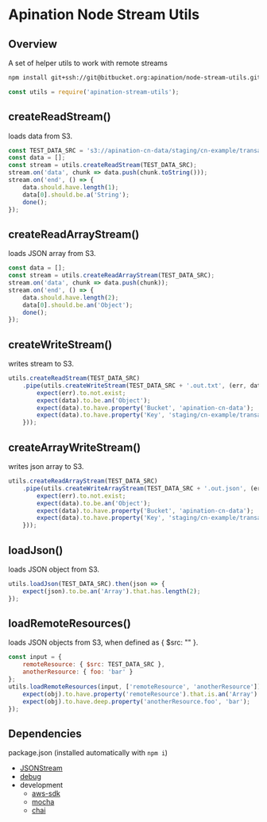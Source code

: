 Apination Node Stream Utils
===========================

## Overview

A set of helper utils to work with remote streams

```bash
npm install git+ssh://git@bitbucket.org:apination/node-stream-utils.git
```

```js
const utils = require('apination-stream-utils');
```

## createReadStream()
loads data from S3.

```js
const TEST_DATA_SRC = 's3://apination-cn-data/staging/cn-example/transactions.json';
const data = [];
const stream = utils.createReadStream(TEST_DATA_SRC);
stream.on('data', chunk => data.push(chunk.toString()));
stream.on('end', () => {
	data.should.have.length(1);
	data[0].should.be.a('String');
	done();
});
```

## createReadArrayStream()
loads JSON array from S3.

```js
const data = [];
const stream = utils.createReadArrayStream(TEST_DATA_SRC);
stream.on('data', chunk => data.push(chunk));
stream.on('end', () => {
	data.should.have.length(2);
	data[0].should.be.an('Object');
	done();
});
```

## createWriteStream()
writes stream to S3.

```js
utils.createReadStream(TEST_DATA_SRC)
	.pipe(utils.createWriteStream(TEST_DATA_SRC + '.out.txt', (err, data) => {
		expect(err).to.not.exist;
		expect(data).to.be.an('Object');
		expect(data).to.have.property('Bucket', 'apination-cn-data');
		expect(data).to.have.property('Key', 'staging/cn-example/transactions.json.out.txt');
	}));
```

## createArrayWriteStream()
writes json array to S3.

```js
utils.createReadArrayStream(TEST_DATA_SRC)
	.pipe(utils.createWriteArrayStream(TEST_DATA_SRC + '.out.json', (err, data) => {
		expect(err).to.not.exist;
		expect(data).to.be.an('Object');
		expect(data).to.have.property('Bucket', 'apination-cn-data');
		expect(data).to.have.property('Key', 'staging/cn-example/transactions.json.out.json');
	}));
```

## loadJson()
loads JSON object from S3.

```js
utils.loadJson(TEST_DATA_SRC).then(json => {
	expect(json).to.be.an('Array').that.has.length(2);
});
```

## loadRemoteResources()
loads JSON objects from S3, when defined as { $src: "" }.

```js
const input = {
	remoteResource: { $src: TEST_DATA_SRC },
	anotherResource: { foo: 'bar' }
};
utils.loadRemoteResources(input, ['remoteResource', 'anotherResource']).then(obj => {
	expect(obj).to.have.property('remoteResource').that.is.an('Array').that.has.length(2);
	expect(obj).to.have.deep.property('anotherResource.foo', 'bar');
});
```


## Dependencies

package.json (installed automatically with `npm i`)

-	[JSONStream](https://www.npmjs.com/package/JSONStream)
-	[debug](https://www.npmjs.com/package/debug)
-	development
	-	[aws-sdk](https://www.npmjs.com/package/aws-sdk)
	-	[mocha](https://www.npmjs.com/package/mocha)
	-	[chai](https://www.npmjs.com/package/mocha)
